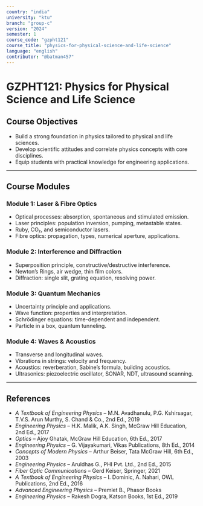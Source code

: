 ```yaml
---
country: "india"
university: "ktu"
branch: "group-c"
version: "2024"
semester: 1
course_code: "gzpht121"
course_title: "physics-for-physical-science-and-life-science"
language: "english"
contributor: "@batman457"
---
```


# GZPHT121: Physics for Physical Science and Life Science

## Course Objectives

- Build a strong foundation in physics tailored to physical and life sciences.
- Develop scientific attitudes and correlate physics concepts with core disciplines.
- Equip students with practical knowledge for engineering applications.

---

## Course Modules

### Module 1: Laser & Fibre Optics

- Optical processes: absorption, spontaneous and stimulated emission.
- Laser principles: population inversion, pumping, metastable states.
- Ruby, CO₂, and semiconductor lasers.
- Fibre optics: propagation, types, numerical aperture, applications.

### Module 2: Interference and Diffraction

- Superposition principle, constructive/destructive interference.
- Newton’s Rings, air wedge, thin film colors.
- Diffraction: single slit, grating equation, resolving power.

### Module 3: Quantum Mechanics

- Uncertainty principle and applications.
- Wave function: properties and interpretation.
- Schrödinger equations: time-dependent and independent.
- Particle in a box, quantum tunneling.

### Module 4: Waves & Acoustics

- Transverse and longitudinal waves.
- Vibrations in strings: velocity and frequency.
- Acoustics: reverberation, Sabine’s formula, building acoustics.
- Ultrasonics: piezoelectric oscillator, SONAR, NDT, ultrasound scanning.

---

## References

- *A Textbook of Engineering Physics* – M.N. Avadhanulu, P.G. Kshirsagar, T.V.S. Arun Murthy, S. Chand & Co., 2nd Ed., 2019  
- *Engineering Physics* – H.K. Malik, A.K. Singh, McGraw Hill Education, 2nd Ed., 2017  
- *Optics* – Ajoy Ghatak, McGraw Hill Education, 6th Ed., 2017  
- *Engineering Physics* – G. Vijayakumari, Vikas Publications, 8th Ed., 2014  
- *Concepts of Modern Physics* – Arthur Beiser, Tata McGraw Hill, 6th Ed., 2003  
- *Engineering Physics* – Aruldhas G., PHI Pvt. Ltd., 2nd Ed., 2015  
- *Fiber Optic Communications* – Gerd Keiser, Springer, 2021  
- *A Textbook of Engineering Physics* – I. Dominic, A. Nahari, OWL Publications, 2nd Ed., 2016  
- *Advanced Engineering Physics* – Premlet B., Phasor Books  
- *Engineering Physics* – Rakesh Dogra, Katson Books, 1st Ed., 2019  

